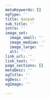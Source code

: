 ```yaml
---
metaKeywords: []
ogType: ''
title: Aanpak
sub_title: ''
intro: ''
image_set:
  image_small: ''
  image_medium: ''
  image_large: ''
  alt: ''
link_url: ''
link_text: ''
page_sections: []
metaDesc: ''
ogTitle: ''
ogDesc: ''
ogImage: ''

---
```

